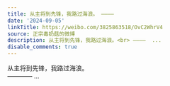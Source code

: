 ```yaml
---
title: 从主将到先锋，我路过海浪。 ————
date: '2024-09-05'
linkTitle: https://weibo.com/3825863518/OvC2WhrV4
source: 正宗毒奶菇的微博
description: 从主将到先锋，我路过海浪。<br> ————  ...
disable_comments: true
---
```

从主将到先锋，我路过海浪。<br> ————  ...